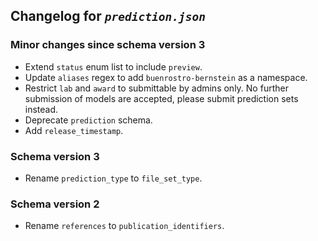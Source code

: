 ## Changelog for *`prediction.json`*

### Minor changes since schema version 3

* Extend `status` enum list to include `preview`.
* Update `aliases` regex to add `buenrostro-bernstein` as a namespace.
* Restrict `lab` and `award` to submittable by admins only. No further submission of models are accepted, please submit prediction sets instead.
* Deprecate `prediction` schema.
* Add `release_timestamp`.

### Schema version 3

* Rename `prediction_type` to `file_set_type`.

### Schema version 2

* Rename `references` to `publication_identifiers`.
